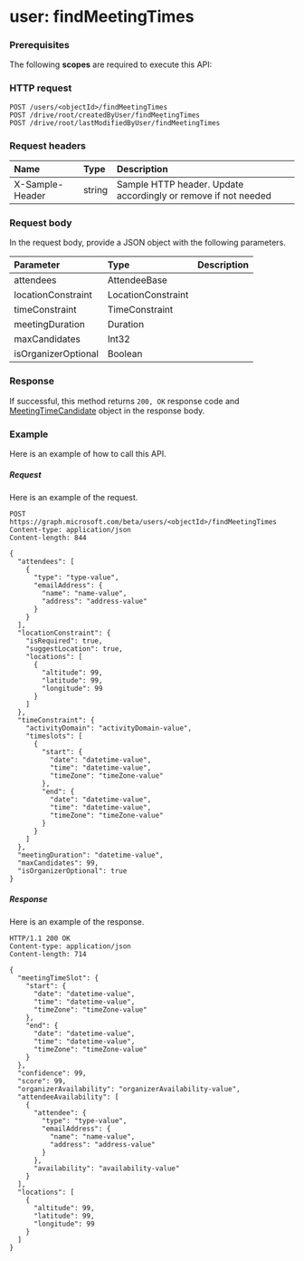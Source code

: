 # user: findMeetingTimes


### Prerequisites
The following **scopes** are required to execute this API: 
### HTTP request
<!-- { "blockType": "ignored" } -->
```http
POST /users/<objectId>/findMeetingTimes
POST /drive/root/createdByUser/findMeetingTimes
POST /drive/root/lastModifiedByUser/findMeetingTimes

```
### Request headers
| Name       | Type | Description|
|:---------------|:--------|:----------|
| X-Sample-Header  | string  | Sample HTTP header. Update accordingly or remove if not needed|

### Request body
In the request body, provide a JSON object with the following parameters.

| Parameter	   | Type	|Description|
|:---------------|:--------|:----------|
|attendees|AttendeeBase||
|locationConstraint|LocationConstraint||
|timeConstraint|TimeConstraint||
|meetingDuration|Duration||
|maxCandidates|Int32||
|isOrganizerOptional|Boolean||

### Response
If successful, this method returns `200, OK` response code and [MeetingTimeCandidate](../resources/meetingtimecandidate.md) object in the response body.

### Example
Here is an example of how to call this API.
##### Request
Here is an example of the request.
<!-- {
  "blockType": "request",
  "name": "user_findmeetingtimes"
}-->
```http
POST https://graph.microsoft.com/beta/users/<objectId>/findMeetingTimes
Content-type: application/json
Content-length: 844

{
  "attendees": [
    {
      "type": "type-value",
      "emailAddress": {
        "name": "name-value",
        "address": "address-value"
      }
    }
  ],
  "locationConstraint": {
    "isRequired": true,
    "suggestLocation": true,
    "locations": [
      {
        "altitude": 99,
        "latitude": 99,
        "longitude": 99
      }
    ]
  },
  "timeConstraint": {
    "activityDomain": "activityDomain-value",
    "timeslots": [
      {
        "start": {
          "date": "datetime-value",
          "time": "datetime-value",
          "timeZone": "timeZone-value"
        },
        "end": {
          "date": "datetime-value",
          "time": "datetime-value",
          "timeZone": "timeZone-value"
        }
      }
    ]
  },
  "meetingDuration": "datetime-value",
  "maxCandidates": 99,
  "isOrganizerOptional": true
}
```

##### Response
Here is an example of the response.
<!-- {
  "blockType": "response",
  "truncated": false,
  "@odata.type": "microsoft.graph.meetingtimecandidate"
} -->
```http
HTTP/1.1 200 OK
Content-type: application/json
Content-length: 714

{
  "meetingTimeSlot": {
    "start": {
      "date": "datetime-value",
      "time": "datetime-value",
      "timeZone": "timeZone-value"
    },
    "end": {
      "date": "datetime-value",
      "time": "datetime-value",
      "timeZone": "timeZone-value"
    }
  },
  "confidence": 99,
  "score": 99,
  "organizerAvailability": "organizerAvailability-value",
  "attendeeAvailability": [
    {
      "attendee": {
        "type": "type-value",
        "emailAddress": {
          "name": "name-value",
          "address": "address-value"
        }
      },
      "availability": "availability-value"
    }
  ],
  "locations": [
    {
      "altitude": 99,
      "latitude": 99,
      "longitude": 99
    }
  ]
}
```

<!-- uuid: 8fcb5dbc-d5aa-4681-8e31-b001d5168d79
2015-10-25 14:57:30 UTC -->
<!-- {
  "type": "#page.annotation",
  "description": "user: findMeetingTimes",
  "keywords": "",
  "section": "documentation",
  "tocPath": ""
}-->